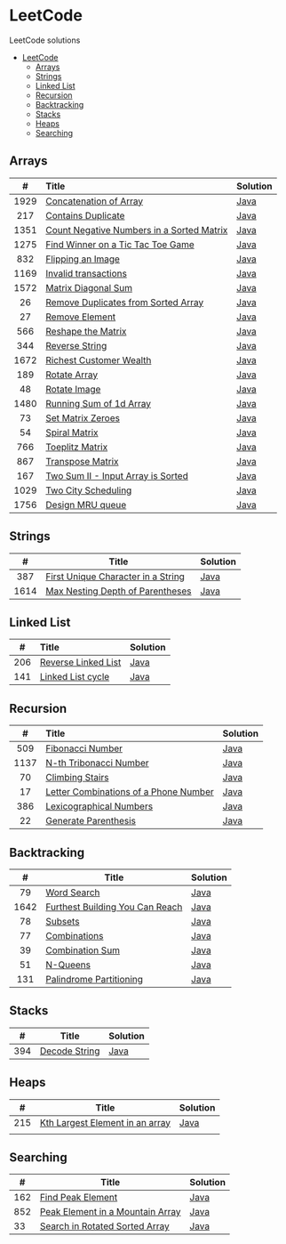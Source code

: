 # LeetCode
LeetCode solutions

<!-- TOC -->
* [LeetCode](#leetcode)
  * [Arrays](#arrays)
  * [Strings](#strings)
  * [Linked List](#linked-list)
  * [Recursion](#recursion)
  * [Backtracking](#backtracking)
  * [Stacks](#stacks)
  * [Heaps](#heaps)
  * [Searching](#searching)
<!-- TOC -->

## Arrays
|  #   | Title                                                                                                                             | Solution                                                                                                            |
|:----:|:----------------------------------------------------------------------------------------------------------------------------------|---------------------------------------------------------------------------------------------------------------------|
| 1929 | [Concatenation of Array](https://leetcode.com/problems/concatenation-of-array/)                                                   | [Java](https://github.com/suyogkolte/leetcode/blob/main/Algorithms/Arrays/src/ConcatenationOfArray.java)            |
| 217  | [Contains Duplicate](https://leetcode.com/problems/contains-duplicate/description/)                                               | [Java](https://github.com/suyogkolte/leetcode/blob/main/Algorithms/Arrays/src/ContainsDuplicate.java)               |
| 1351 | [Count Negative Numbers in a Sorted Matrix](https://leetcode.com/problems/count-negative-numbers-in-a-sorted-matrix/description/) | [Java](https://github.com/suyogkolte/leetcode/blob/main/Algorithms/Arrays/src/CountNegativeNosInSortedMatrix.java)  |
| 1275 | [Find Winner on a Tic Tac Toe Game](https://leetcode.com/problems/find-winner-on-a-tic-tac-toe-game/description/)                 | [Java](https://github.com/suyogkolte/leetcode/blob/main/Algorithms/Arrays/src/FindTicTacToeWinner.java)             |
| 832  | [Flipping an Image](https://leetcode.com/problems/flipping-an-image/description/)                                                 | [Java](https://github.com/suyogkolte/leetcode/blob/main/Algorithms/Arrays/src/FlipInvertImage.java)                 |
| 1169 | [Invalid transactions](https://leetcode.com/problems/invalid-transactions/description/)                                           | [Java](https://github.com/suyogkolte/leetcode/blob/main/Algorithms/Arrays/src/InvalidTransactions.java)             |
| 1572 | [Matrix Diagonal Sum](https://leetcode.com/problems/matrix-diagonal-sum/description/)                                             | [Java](https://github.com/suyogkolte/leetcode/blob/main/Algorithms/Arrays/src/MatrixDiagonalSum.java)               |
|  26  | [Remove Duplicates from Sorted Array](https://leetcode.com/problems/remove-duplicates-from-sorted-array/description/)             | [Java](https://github.com/suyogkolte/leetcode/blob/main/Algorithms/Arrays/src/RemoveDuplicatesFromSortedArray.java) |
|  27  | [Remove Element](https://leetcode.com/problems/remove-element/description/)                                                       | [Java](https://github.com/suyogkolte/leetcode/blob/main/Algorithms/Arrays/src/RemoveElement.java)                   |
| 566  | [Reshape the Matrix](https://leetcode.com/problems/reshape-the-matrix/description/)                                               | [Java](https://github.com/suyogkolte/leetcode/blob/main/Algorithms/Arrays/src/ReshapeMatrix.java)                   |
| 344  | [Reverse String](https://leetcode.com/problems/reverse-string/description/)                                                       | [Java](https://github.com/suyogkolte/leetcode/blob/main/Algorithms/Arrays/src/ReverseString.java)                   |
| 1672 | [Richest Customer Wealth](https://leetcode.com/problems/richest-customer-wealth/description/)                                     | [Java](https://github.com/suyogkolte/leetcode/blob/main/Algorithms/Arrays/src/RichestCustomerWealth.java)           |
| 189  | [Rotate Array](https://leetcode.com/problems/rotate-array/description/)                                                           | [Java](https://github.com/suyogkolte/leetcode/blob/main/Algorithms/Arrays/src/RotateArray.java)                     |
|  48  | [Rotate Image](https://leetcode.com/problems/rotate-image/description/)                                                           | [Java](https://github.com/suyogkolte/leetcode/blob/main/Algorithms/Arrays/src/RotateImage.java)                     |
| 1480 | [Running Sum of 1d Array](https://leetcode.com/problems/running-sum-of-1d-array/description/)                                     | [Java](https://github.com/suyogkolte/leetcode/blob/main/Algorithms/Arrays/src/RunningSumOf1dArray.java)             |
|  73  | [Set Matrix Zeroes](https://leetcode.com/problems/set-matrix-zeroes/description/)                                                 | [Java](https://github.com/suyogkolte/leetcode/blob/main/Algorithms/Arrays/src/SetMatrixZeroes.java)                 |
|  54  | [Spiral Matrix](https://leetcode.com/problems/spiral-matrix/description/)                                                         | [Java](https://github.com/suyogkolte/leetcode/blob/main/Algorithms/Arrays/src/SpiralMatrix.java)                    |
| 766  | [Toeplitz Matrix](https://leetcode.com/problems/toeplitz-matrix/description/)                                                     | [Java](https://github.com/suyogkolte/leetcode/blob/main/Algorithms/Arrays/src/ToeplitzMatrix.java)                  |
| 867  | [Transpose Matrix](https://leetcode.com/problems/transpose-matrix/description/)                                                   | [Java](https://github.com/suyogkolte/leetcode/blob/main/Algorithms/Arrays/src/TransposeMatrix.java)                 |
| 167  | [Two Sum II - Input Array is Sorted](https://leetcode.com/problems/two-sum-ii-input-array-is-sorted/description/)                 | [Java](https://github.com/suyogkolte/leetcode/blob/main/Algorithms/Arrays/src/TwoSumII.java)                        |
| 1029 | [Two City Scheduling](https://leetcode.com/problems/two-city-scheduling/description/)                                             | [Java](https://github.com/suyogkolte/leetcode/blob/main/Algorithms/Arrays/src/Two_City_Scheduling.java)             |
| 1756 | [Design MRU queue](https://leetcode.com/problems/design-most-recently-used-queue/)                                                | [Java](https://github.com/suyogkolte/leetcode/blob/main/Algorithms/Arrays/src/MRUQueue.java)                        |

## Strings
|  #   | Title                                                                                                                   | Solution                                                                                                              |
|:----:|-------------------------------------------------------------------------------------------------------------------------|-----------------------------------------------------------------------------------------------------------------------|
| 387  | [First Unique Character in a String](https://leetcode.com/problems/first-unique-character-in-a-string/description/)     | [Java](https://github.com/suyogkolte/leetcode/blob/main/Algorithms/Strings/src/First_Unique_Char.java)                |
| 1614 | [Max Nesting Depth of Parentheses](https://leetcode.com/problems/maximum-nesting-depth-of-the-parentheses/description/) | [Java](https://github.com/suyogkolte/leetcode/blob/main/Algorithms/Strings/src/Max_Nesting_Depth_Of_Parentheses.java) |


## Linked List
|  #  | Title                                                                                 | Solution                                                                                                  |
|:---:|:--------------------------------------------------------------------------------------|-----------------------------------------------------------------------------------------------------------|
| 206 | [Reverse Linked List](https://leetcode.com/problems/reverse-linked-list/description/) | [Java](https://github.com/suyogkolte/leetcode/blob/main/Algorithms/LinkedList/src/ReverseLinkedList.java) |
| 141 | [Linked List cycle](https://leetcode.com/problems/linked-list-cycle/description/)     | [Java](https://github.com/suyogkolte/leetcode/blob/main/Algorithms/LinkedList/src/Linked_List_Cycle.java) |


## Recursion
|  #   | Title                                                                                                                     | Solution                                                                                                                  |
|:----:|:--------------------------------------------------------------------------------------------------------------------------|---------------------------------------------------------------------------------------------------------------------------|
| 509  | [Fibonacci Number](https://leetcode.com/problems/fibonacci-number/description/)                                           | [Java](https://github.com/suyogkolte/leetcode/blob/main/Algorithms/Recursion/src/Fibonacci_Number.java)                   |
| 1137 | [N-th Tribonacci Number](https://leetcode.com/problems/n-th-tribonacci-number/description/)                               | [Java](https://github.com/suyogkolte/leetcode/blob/main/Algorithms/Recursion/src/Nth_Tribonacci_Number.java)              |
|  70  | [Climbing Stairs](https://leetcode.com/problems/climbing-stairs/description/)                                             | [Java](https://github.com/suyogkolte/leetcode/blob/main/Algorithms/Recursion/src/Climbing_Stairs.java)                    |
|  17  | [Letter Combinations of a Phone Number](https://leetcode.com/problems/letter-combinations-of-a-phone-number/description/) | [Java](https://github.com/suyogkolte/leetcode/blob/main/Algorithms/Recursion/src/Letter_Combinations_Of_PhoneNumber.java) |
| 386  | [Lexicographical Numbers](https://leetcode.com/problems/lexicographical-numbers/)                                         | [Java](https://github.com/suyogkolte/leetcode/blob/main/Algorithms/Recursion/src/Lexicographical_Numbers.java)            |
|  22  | [Generate Parenthesis](https://leetcode.com/problems/generate-parentheses/description/)                                   | [Java](https://github.com/suyogkolte/leetcode/blob/main/Algorithms/Recursion/src/Generate_Parenthesis.java)               |


## Backtracking
|  #   | Title                                                                                                                                                 | Solution                                                                                                                  |
|:----:|-------------------------------------------------------------------------------------------------------------------------------------------------------|---------------------------------------------------------------------------------------------------------------------------|
|  79  | [Word Search](https://leetcode.com/problems/word-search/description/)                                                                                 | [Java](https://github.com/suyogkolte/leetcode/blob/main/Algorithms/Backtracking/src/Word_Search.java)                     |
| 1642 | [Furthest Building You Can Reach](https://leetcode.com/problems/furthest-building-you-can-reach/description/?envType=daily-question&envId=2024-02-17) | [Java](https://github.com/suyogkolte/leetcode/blob/main/Algorithms/Backtracking/src/Furthest_Building_You_Can_Reach.java) |
|  78  | [Subsets](https://leetcode.com/problems/subsets/)                                                                                                     | [Java](https://github.com/suyogkolte/leetcode/blob/main/Algorithms/Backtracking/src/Furthest_Building_You_Can_Reach.java) |
|  77  | [Combinations](https://leetcode.com/problems/combinations/description/)                                                                               | [Java](https://github.com/suyogkolte/leetcode/blob/main/Algorithms/Backtracking/src/Combinations.java)                    |
|  39  | [Combination Sum](https://leetcode.com/problems/combination-sum/description/)                                                                         | [Java](https://github.com/suyogkolte/leetcode/blob/main/Algorithms/Backtracking/src/Combinations.java)                    |
|  51  | [N-Queens](https://leetcode.com/problems/n-queens/description/)                                                                                       | [Java](https://github.com/suyogkolte/leetcode/blob/main/Algorithms/Backtracking/src/N_Queens.java)                        |
| 131  | [Palindrome Partitioning](https://leetcode.com/problems/palindrome-partitioning/description/)                                                         | [Java](https://github.com/suyogkolte/leetcode/blob/main/Algorithms/Backtracking/src/Palindrome_Partitioning.java)         |

## Stacks
| #   | Title                                                                     | Solution                                                                                          |
|-----|---------------------------------------------------------------------------|---------------------------------------------------------------------------------------------------|
| 394 | [Decode String](https://leetcode.com/problems/decode-string/description/) | [Java](https://github.com/suyogkolte/leetcode/blob/main/Algorithms/Stacks/src/Decode_String.java) |

## Heaps

| #   | Title                                                                                                         | Solution                                                                                               |
|-----|---------------------------------------------------------------------------------------------------------------|--------------------------------------------------------------------------------------------------------|
| 215 | [Kth Largest Element in an array](https://leetcode.com/problems/kth-largest-element-in-an-array/description/) | [Java](https://github.com/suyogkolte/leetcode/blob/main/Algorithms/Heaps/src/Kth_Largest_Element.java) |
|     |                                                                                                               |                                                                                                        |

## Searching

| #   | Title                                                                                                         | Solution                                                                                                              |
|-----|---------------------------------------------------------------------------------------------------------------|-----------------------------------------------------------------------------------------------------------------------|
| 162 | [Find Peak Element](https://leetcode.com/problems/find-peak-element/description/)                             | [Java](https://github.com/suyogkolte/leetcode/blob/main/Algorithms/Searching/src/Find_Peak_Element.java)              |
| 852 | [Peak Element in a Mountain Array](https://leetcode.com/problems/peak-index-in-a-mountain-array/description/) | [Java](https://github.com/suyogkolte/leetcode/blob/main/Algorithms/Searching/src/Peak_Index_In_A_Mountain_Array.java) |
| 33  | [Search in Rotated Sorted Array](https://leetcode.com/problems/search-in-rotated-sorted-array/description/)   | [Java](https://github.com/suyogkolte/leetcode/blob/main/Algorithms/Searching/src/Search_in_Rotated_Sorted_Array.java) |
